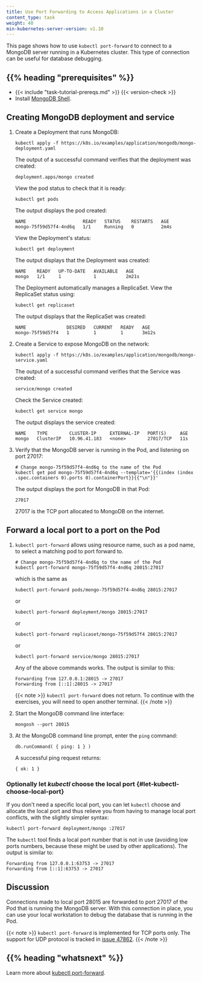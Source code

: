 ```yaml
---
title: Use Port Forwarding to Access Applications in a Cluster
content_type: task
weight: 40
min-kubernetes-server-version: v1.10
---
```


<!-- overview -->

This page shows how to use `kubectl port-forward` to connect to a MongoDB
server running in a Kubernetes cluster. This type of connection can be useful
for database debugging.

## {{% heading "prerequisites" %}}

- {{< include "task-tutorial-prereqs.md" >}} {{< version-check >}}
- Install [MongoDB Shell](https://www.mongodb.com/try/download/shell).

<!-- steps -->

## Creating MongoDB deployment and service

1. Create a Deployment that runs MongoDB:

   ```shell
   kubectl apply -f https://k8s.io/examples/application/mongodb/mongo-deployment.yaml
   ```

   The output of a successful command verifies that the deployment was created:

   ```
   deployment.apps/mongo created
   ```

   View the pod status to check that it is ready:

   ```shell
   kubectl get pods
   ```

   The output displays the pod created:

   ```
   NAME                     READY   STATUS    RESTARTS   AGE
   mongo-75f59d57f4-4nd6q   1/1     Running   0          2m4s
   ```

   View the Deployment's status:

   ```shell
   kubectl get deployment
   ```

   The output displays that the Deployment was created:

   ```
   NAME    READY   UP-TO-DATE   AVAILABLE   AGE
   mongo   1/1     1            1           2m21s
   ```

   The Deployment automatically manages a ReplicaSet.
   View the ReplicaSet status using:

   ```shell
   kubectl get replicaset
   ```

   The output displays that the ReplicaSet was created:

   ```
   NAME               DESIRED   CURRENT   READY   AGE
   mongo-75f59d57f4   1         1         1       3m12s
   ```

2. Create a Service to expose MongoDB on the network:

   ```shell
   kubectl apply -f https://k8s.io/examples/application/mongodb/mongo-service.yaml
   ```

   The output of a successful command verifies that the Service was created:

   ```
   service/mongo created
   ```

   Check the Service created:

   ```shell
   kubectl get service mongo
   ```

   The output displays the service created:

   ```
   NAME    TYPE        CLUSTER-IP     EXTERNAL-IP   PORT(S)     AGE
   mongo   ClusterIP   10.96.41.183   <none>        27017/TCP   11s
   ```

3. Verify that the MongoDB server is running in the Pod, and listening on port 27017:

   ```shell
   # Change mongo-75f59d57f4-4nd6q to the name of the Pod
   kubectl get pod mongo-75f59d57f4-4nd6q --template='{{(index (index .spec.containers 0).ports 0).containerPort}}{{"\n"}}'
   ```

   The output displays the port for MongoDB in that Pod:

   ```
   27017
   ```

   27017 is the TCP port allocated to MongoDB on the internet.

## Forward a local port to a port on the Pod

1. `kubectl port-forward` allows using resource name, such as a pod name, to select a matching pod to port forward to.

   ```shell
   # Change mongo-75f59d57f4-4nd6q to the name of the Pod
   kubectl port-forward mongo-75f59d57f4-4nd6q 28015:27017
   ```

   which is the same as

   ```shell
   kubectl port-forward pods/mongo-75f59d57f4-4nd6q 28015:27017
   ```

   or

   ```shell
   kubectl port-forward deployment/mongo 28015:27017
   ```

   or

   ```shell
   kubectl port-forward replicaset/mongo-75f59d57f4 28015:27017
   ```

   or

   ```shell
   kubectl port-forward service/mongo 28015:27017
   ```

   Any of the above commands works. The output is similar to this:

   ```
   Forwarding from 127.0.0.1:28015 -> 27017
   Forwarding from [::1]:28015 -> 27017
   ```

   {{< note >}}
   `kubectl port-forward` does not return. To continue with the exercises, you will need to open another terminal.
   {{< /note >}}

2. Start the MongoDB command line interface:

   ```shell
   mongosh --port 28015
   ```

3. At the MongoDB command line prompt, enter the `ping` command:

   ```
   db.runCommand( { ping: 1 } )
   ```

   A successful ping request returns:

   ```
   { ok: 1 }
   ```

### Optionally let _kubectl_ choose the local port {#let-kubectl-choose-local-port}

If you don't need a specific local port, you can let `kubectl` choose and allocate
the local port and thus relieve you from having to manage local port conflicts, with
the slightly simpler syntax:

```shell
kubectl port-forward deployment/mongo :27017
```

The `kubectl` tool finds a local port number that is not in use (avoiding low ports numbers,
because these might be used by other applications). The output is similar to:

```
Forwarding from 127.0.0.1:63753 -> 27017
Forwarding from [::1]:63753 -> 27017
```

<!-- discussion -->

## Discussion

Connections made to local port 28015 are forwarded to port 27017 of the Pod that
is running the MongoDB server. With this connection in place, you can use your
local workstation to debug the database that is running in the Pod.

{{< note >}}
`kubectl port-forward` is implemented for TCP ports only.
The support for UDP protocol is tracked in
[issue 47862](https://github.com/kubernetes/kubernetes/issues/47862).
{{< /note >}}

## {{% heading "whatsnext" %}}

Learn more about [kubectl port-forward](/docs/reference/generated/kubectl/kubectl-commands/#port-forward).
